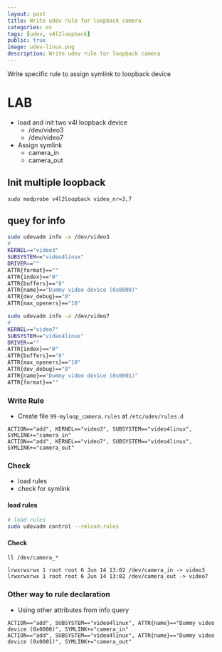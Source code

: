 ```yaml
---
layout: post
title: Write udev rule for loopback camera
categories: os
tags: [udev, v4l2loopback]
public: true
image: udev-linux.png
description: Write udev rule for loopback camera 
---
```


Write specific rule to assign symlink to loopback device

# LAB
- load and init two v4l loopback device
  - /dev/video3
  - /dev/video7
- Assign symlink
  - camera_in
  - camera_out


## Init multiple loopback

```
sudo modprobe v4l2loopback video_nr=3,7
```

## quey for info

```bash
sudo udevadm info -a /dev/video3
#
KERNEL=="video3"
SUBSYSTEM=="video4linux"
DRIVER==""
ATTR{format}==""
ATTR{index}=="0"
ATTR{buffers}=="8"
ATTR{name}=="Dummy video device (0x0000)"
ATTR{dev_debug}=="0"
ATTR{max_openers}=="10"

sudo udevadm info -a /dev/video7
#
KERNEL=="video7"
SUBSYSTEM=="video4linux"
DRIVER==""
ATTR{index}=="0"
ATTR{buffers}=="8"
ATTR{max_openers}=="10"
ATTR{dev_debug}=="0"
ATTR{name}=="Dummy video device (0x0001)"
ATTR{format}==""
```

### Write Rule
- Create file `99-myloop_camera.rules` at `/etc/udev/rules.d`


```
ACTION=="add", KERNEL=="video3", SUBSYSTEM=="video4linux", SYMLINK+="camera_in"
ACTION=="add", KERNEL=="video7", SUBSYSTEM=="video4linux", SYMLINK+="camera_out"
```


### Check
- load rules
- check for symlink
  
#### load rules

```bash
# load rules
sudo udevadm control --reload-rules
```

#### Check
```
ll /dev/camera_*

lrwxrwxrwx 1 root root 6 Jun 14 13:02 /dev/camera_in -> video3
lrwxrwxrwx 1 root root 6 Jun 14 13:02 /dev/camera_out -> video7
```

### Other way to rule declaration
- Using other attributes from info query 
```
ACTION=="add", SUBSYSTEM=="video4linux", ATTR{name}=="Dummy video device (0x0000)", SYMLINK+="camera_in"
ACTION=="add", SUBSYSTEM=="video4linux", ATTR{name}=="Dummy video device (0x0001)", SYMLINK+="camera_out"
```
